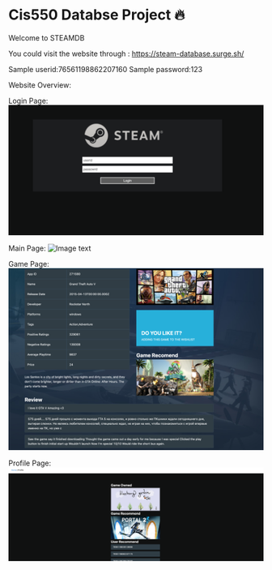 # Cis550 Databse Project :fire:

Welcome to STEAMDB

You could visit the website through : https://steam-database.surge.sh/

Sample userid:76561198862207160
Sample password:123

Website Overview:

Login Page:
![Image text](https://github.com/Jingxuan-Bao/SteamDB/blob/dae4ec3ddf821d3e6b7027f4f6defe54c09b1910/image/loginpage.png)

Main Page:
![Image text](https://github.com/Jingxuan-Bao/SteamDB/blob/dae4ec3ddf821d3e6b7027f4f6defe54c09b1910/image/mainpage.png)

Game Page:
![Image text](https://github.com/Jingxuan-Bao/SteamDB/blob/dae4ec3ddf821d3e6b7027f4f6defe54c09b1910/image/gamepage.png)

Profile Page:
![Image text](https://github.com/Jingxuan-Bao/SteamDB/blob/dae4ec3ddf821d3e6b7027f4f6defe54c09b1910/image/profilepage.png)


